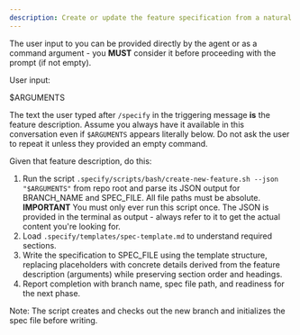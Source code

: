```yaml
---
description: Create or update the feature specification from a natural language feature description.
---
```


The user input to you can be provided directly by the agent or as a command
argument - you **MUST** consider it before proceeding with the prompt (if not
empty).

User input:

$ARGUMENTS

The text the user typed after `/specify` in the triggering message **is** the
feature description. Assume you always have it available in this conversation
even if `$ARGUMENTS` appears literally below. Do not ask the user to repeat it
unless they provided an empty command.

Given that feature description, do this:

1. Run the script
   `.specify/scripts/bash/create-new-feature.sh --json "$ARGUMENTS"` from repo
   root and parse its JSON output for BRANCH_NAME and SPEC_FILE. All file paths
   must be absolute. **IMPORTANT** You must only ever run this script once. The
   JSON is provided in the terminal as output - always refer to it to get the
   actual content you're looking for.
2. Load `.specify/templates/spec-template.md` to understand required sections.
3. Write the specification to SPEC_FILE using the template structure, replacing
   placeholders with concrete details derived from the feature description
   (arguments) while preserving section order and headings.
4. Report completion with branch name, spec file path, and readiness for the
   next phase.

Note: The script creates and checks out the new branch and initializes the spec
file before writing.
